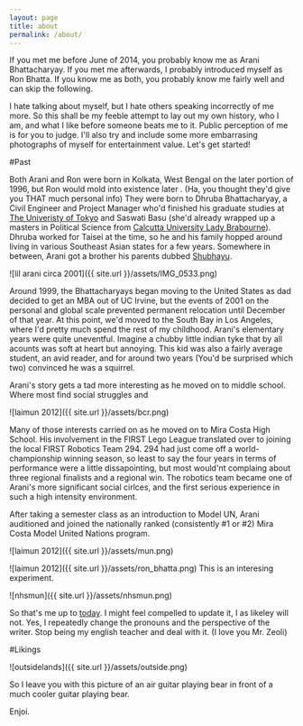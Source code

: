 ```yaml
---
layout: page
title: about
permalink: /about/
---
```


If you met me before June of 2014, you probably know me as Arani Bhattacharyay. If you met me afterwards, I probably introduced myself as Ron Bhatta. If you know me as both, you probably know me fairly well and can skip the following. 

I hate talking about myself, but I hate others speaking incorrectly of me more. So this shall be my feeble attempt to lay out my own history, who I am, and what I like before someone beats me to it. Public perception of me is for you to judge. I'll also try and include some more embarrasing photographs of myself for entertainment value. Let's get started!

#Past

Both Arani and Ron were born in Kolkata, West Bengal on the later portion of 1996, but Ron would mold into existence later . (Ha, you thought they'd give you THAT much personal info) They were born to Dhruba Bhattacharyay, a Civil Engineer and Project Manager who'd finished his graduate studies at [The Univeristy of Tokyo](http://www.u-tokyo.ac.jp/en/index.html) and Saswati Basu (she'd already wrapped up a masters in Political Science from [Calcutta University Lady Brabourne](http://www.ladybrabourne.com/)). Dhruba worked for Taisei at the time, so he and his family hopped around living in various Southeast Asian states for a few years. Somewhere in between, Arani got a brother his parents dubbed [Shubhayu](https://www.facebook.com/shubhayu.bhattacharyay).

![lil arani circa 2001]({{ site.url }}/assets/IMG_0533.png)

Around 1999, the Bhattacharyays began moving to the United States as dad decided to get an MBA out of UC Irvine, but the events of 2001 on the personal and global scale prevented permanent relocation until December of that year. At this point, we'd moved to the South Bay in Los Angeles, where I'd pretty much spend the rest of my childhood. Arani's elementary years were quite uneventful. Imagine a chubby little indian tyke that by all acounts was soft at heart but annoying. This kid was also a fairly average student, an avid reader, and for around two years (You'd be surprised which two) convinced he was a squirrel. 

Arani's story gets a tad more interesting as he moved on to middle school. Where most find social struggles and

![laimun 2012]({{ site.url }}/assets/bcr.png)


Many of those interests carried on as he moved on to Mira Costa High School. His involvement in the FIRST Lego League translated over to joining the local FIRST Robotics Team 294. 294 had just come off a world-championship winning season, so least to say the four years in terms of performance were a little dissapointing, but most would'nt complaing about three regional finalists and a regional win. The robotics team became one of Arani's more significant social cirlces, and the first serious experience in such a high intensity environment. 


After taking a semester class as an introduction to Model UN, Arani auditioned and joined the nationally ranked (consistently #1 or #2) Mira Costa Model United Nations program. 

![laimun 2012]({{ site.url }}/assets/mun.png)


![laimun 2012]({{ site.url }}/assets/ron_bhatta.png) This is an interesing experiment.


![nhsmun]({{ site.url }}/assets/nhsmun.png)

So that's me up to [today](http://money.cnn.com/2016/01/07/investing/stocks-markets-dow-china/). I might feel compelled to update it, I as likeley will not. Yes, I repeatedly change the pronouns and the perspective of the writer. Stop being my english teacher and deal with it. (I love you Mr. Zeoli)

#Likings




![outsidelands]({{ site.url }}/assets/outside.png)

So I leave you with this picture of an air guitar playing bear in front of a much cooler guitar playing bear.

Enjoi.
